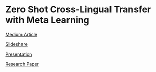 
# Zero Shot Cross-Lingual Transfer with Meta Learning 

[Medium Article](https://medium.com/@ashabalshiram.aher/zero-shot-cross-lingual-transfer-with-meta-learning-de053b7c5215)

[Slideshare](https://docs.google.com/presentation/d/1SyJm7w_Lx3nYXJNmXmeI77qWGWh-U_c3I20GphQzMPA/edit?usp=sharing)

[Presentation](https://youtu.be/_8yrICqZXlA)

[Research Paper](https://arxiv.org/pdf/2003.02739.pdf)

